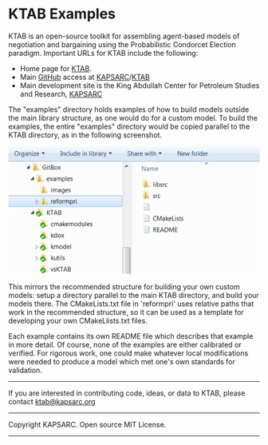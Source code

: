 # KTAB Examples


KTAB is an open-source toolkit for assembling agent-based models of negotiation and bargaining using the Probabilistic Condorcet Election paradigm. Important URLs for KTAB include the following: 

- Home page for [KTAB](http://ktab.kapsarc.org).
- Main [GitHub](https://github.com/) access at [KAPSARC](https://github.com/KAPSARC)/[KTAB](https://github.com/KAPSARC/KTAB)
- Main development site is the King Abdullah Center for Petroleum Studies and Research, [KAPSARC](http://www.kapsarc.org) 
 

The "examples" directory holds examples of how to build models outside the main library structure, as one would do for a custom model. To build the examples, the entire "examples" directory would be copied parallel to the KTAB directory, as in the following screenshot.

![alt text](images/working-location.png)

This mirrors the recommended structure for building your own custom models: setup a directory parallel to the main KTAB directory, and build your models there. The CMakeLists.txt file in 'reformpri' uses relative paths that work in the recommended structure, so it can be used as a template for developing your own CMakeLlists.txt files.

Each example contains its own README file which describes that example in more detail. Of course, none of the examples are either calibrated or verified. For rigorous work, one could make whatever local modifications were needed to produce a model which met one's own standards for validation.  
 
----------


If you are interested in contributing code, ideas, or
data to KTAB, please contact ktab@kapsarc.org

----------

Copyright KAPSARC. Open source MIT License.

----------